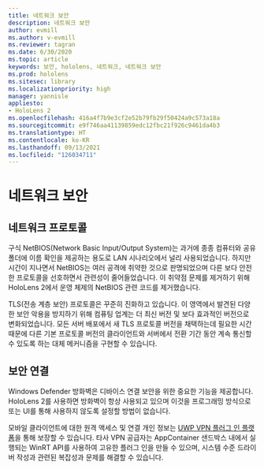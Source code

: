 ```yaml
---
title: 네트워크 보안
description: 네트워크 보안
author: evmill
ms.author: v-evmill
ms.reviewer: tagran
ms.date: 6/30/2020
ms.topic: article
keywords: 보안, hololens, 네트워크, 네트워크 보안
ms.prod: hololens
ms.sitesec: library
ms.localizationpriority: high
manager: yannisle
appliesto:
- HoloLens 2
ms.openlocfilehash: 416a4f7b9e3cf2e52b79fb29f50424a9c573a18a
ms.sourcegitcommit: e9f746aa41139859edc12fbc21f926c9461da4b3
ms.translationtype: HT
ms.contentlocale: ko-KR
ms.lasthandoff: 09/13/2021
ms.locfileid: "126034711"
---
```

# <a name="network-security"></a>네트워크 보안

## <a name="network-protocols"></a>네트워크 프로토콜

구식 NetBIOS(Network Basic Input/Output System)는 과거에 종종 컴퓨터와 공유 폴더에 이름 확인을 제공하는 용도로 LAN 시나리오에서 널리 사용되었습니다. 하지만 시간이 지나면서 NetBIOS는 여러 공격에 취약한 것으로 판명되었으며 다른 보다 안전한 프로토콜을 선호하면서 관련성이 줄어들었습니다. 이 취약점 문제를 제거하기 위해 HoloLens 2에서 운영 체제의 NetBIOS 관련 코드를 제거했습니다.

TLS(전송 계층 보안) 프로토콜은 꾸준히 진화하고 있습니다. 이 영역에서 발견된 다양한 보안 악용을 방지하기 위해 컴퓨팅 업계는 더 최신 버전 및 보다 효과적인 버전으로 변화되었습니다. 모든 서버 배포에서 새 TLS 프로토콜 버전을 채택하는데 필요한 시간 때문에 다른 기본 프로토콜 버전의 클라이언트와 서버에서 전환 기간 동안 계속 통신할 수 있도록 하는 대체 메커니즘을 구현할 수 있습니다.

## <a name="secure-connectivity"></a>보안 연결 

Windows Defender 방화벽은 디바이스 연결 보안을 위한 중요한 기능을 제공합니다. HoloLens 2를 사용하면 방화벽이 항상 사용되고 있으며 이것을 프로그래밍 방식으로 또는 UI를 통해 사용하지 않도록 설정할 방법이 없습니다.

모바일 클라이언트에 대한 원격 액세스 및 연결 개인 정보는 [UWP VPN 플러그 인 플랫폼](/uwp/api/Windows.Networking.Vpn?view=winrt-19041)을 통해 보장할 수 있습니다. 타사 VPN 공급자는 AppContainer 샌드박스 내에서 실행되는 WinRT API를 사용하여 고유한 플러그 인을 만들 수 있으며, 시스템 수준 드라이버 작성과 관련된 복잡성과 문제를 해결할 수 있습니다.
